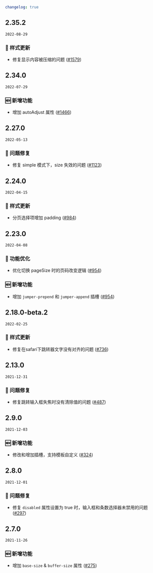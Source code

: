 ```yaml
changelog: true
```

## 2.35.2

`2022-08-29`

### 💅 样式更新

- 修复显示内容被压缩的问题 ([#1579](https://github.com/arco-design/arco-design-vue/pull/1579))


## 2.34.0

`2022-07-29`

### 🆕 新增功能

- 增加 autoAdjust 属性 ([#1466](https://github.com/arco-design/arco-design-vue/pull/1466))


## 2.27.0

`2022-05-13`

### 🐛 问题修复

- 修复 simple 模式下，size 失效的问题 ([#1123](https://github.com/arco-design/arco-design-vue/pull/1123))


## 2.24.0

`2022-04-15`

### 💅 样式更新

- 分页选择项增加 padding ([#984](https://github.com/arco-design/arco-design-vue/pull/984))


## 2.23.0

`2022-04-08`

### 💎 功能优化

- 优化切换 pageSize 时的页码改变逻辑 ([#954](https://github.com/arco-design/arco-design-vue/pull/954))

### 🆕 新增功能

- 增加 `jumper-prepend` 和  `jumper-append` 插槽 ([#954](https://github.com/arco-design/arco-design-vue/pull/954))


## 2.18.0-beta.2

`2022-02-25`

### 💅 样式更新

- 修复在safari下跳转器文字没有对齐的问题 ([#736](https://github.com/arco-design/arco-design-vue/pull/736))


## 2.13.0

`2021-12-31`

### 🐛 问题修复

- 修复跳转输入框失焦时没有清除值的问题 ([#487](https://github.com/arco-design/arco-design-vue/pull/487))


## 2.9.0

`2021-12-03`

### 🆕 新增功能

- 修改和增加插槽，支持模板自定义 ([#324](https://github.com/arco-design/arco-design-vue/pull/324))


## 2.8.0

`2021-12-01`

### 🐛 问题修复

- 修复 `disabled` 属性设置为 true 时，输入框和条数选择器未禁用的问题 ([#297](https://github.com/arco-design/arco-design-vue/pull/297))


## 2.7.0

`2021-11-26`

### 🆕 新增功能

- 增加 `base-size` & `buffer-size` 属性 ([#275](https://github.com/arco-design/arco-design-vue/pull/275))

